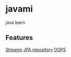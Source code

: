 # javami
java learn


## Features

[Streams](Notes/Streams/streams.md)
[JPA repository](Notes/ORM/Diiference-HIBERNATE-JPA-JPARepository.md)
[OOPS](Notes/OOPS/Concept.htm)
